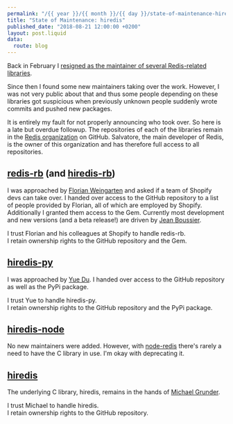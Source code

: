```yaml
---
permalink: "/{{ year }}/{{ month }}/{{ day }}/state-of-maintenance-hiredis"
title: "State of Maintenance: hiredis"
published_date: "2018-08-21 12:00:00 +0200"
layout: post.liquid
data:
  route: blog
---
```


Back in February I [resigned as the maintainer of several Redis-related libraries](/2018/02/20/end-of-maintenance-hiredis-co/).

Since then I found some new maintainers taking over the work.
However, I was not very public about that and thus some people depending on
these libraries got suspicious when previously unknown people suddenly wrote
commits and pushed new packages.

It is entirely my fault for not properly announcing who took over. So here is a late but overdue followup.
The repositories of each of the libraries remain in the [Redis organization](https://github.com/redis) on GitHub.
Salvatore, the main developer of Redis, is the owner of this organization and has therefore full access to all repositories.

## [redis-rb][] (and [hiredis-rb][])

I was approached by [Florian Weingarten](https://github.com/fw42) and asked if a team of Shopify devs can take over.
I handed over access to the GitHub repository to a list of people provided by Florian, all of which are employed by Shopify.
Additionally I granted them access to the Gem.
Currently most development and new versions (and a beta release!) are driven by [Jean Boussier](https://github.com/byroot).

I trust Florian and his colleagues at Shopify to handle redis-rb.  
I retain ownership rights to the GitHub repository and the Gem.

## [hiredis-py][]

I was approached by [Yue Du](https://github.com/ifduyue).
I handed over access to the GitHub repository as well as the PyPi package.

I trust Yue to handle hiredis-py.  
I retain ownership rights to the GitHub repository and the PyPi package.

## [hiredis-node][]

No new maintainers were added.
However, with [node-redis](http://redis.js.org/) there's rarely a need to have the C library in use.
I'm okay with deprecating it.

## [hiredis][]

The underlying C library, hiredis, remains in the hands of [Michael Grunder](https://github.com/michael-grunder).

I trust Michael to handle hiredis.  
I retain ownership rights to the GitHub repository.

[redis-rb]: https://github.com/redis/redis-rb/
[hiredis-rb]: https://github.com/redis/hiredis-rb
[hiredis-py]: https://github.com/redis/hiredis-py
[hiredis-node]: https://github.com/redis/hiredis-node
[hiredis]: https://github.com/redis/hiredis
